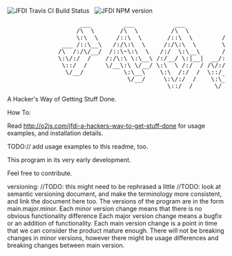 ![JFDI Travis CI Build Status](https://api.travis-ci.org/v0lkan/JFDI.png) &nbsp;
![JFDI NPM version](https://badge.fury.io/js/jfdi.png)
<pre>
                    ___         ___           ___
                   /\  \       /\  \         /\  \          ___
                   \:\  \     /::\  \       /::\  \        /\  \
               ___ /::\__\   /:/\:\  \     /:/\:\  \       \:\  \
              /\  /:/\/__/  /::\~\:\  \   /:/  \:\__\      /::\__\
              \:\/:/  /    /:/\:\ \:\__\ /:/__/ \:|__|  __/:/\/__/
               \::/  /     \/__\:\ \/__/ \:\  \ /:/  / /\/:/  /
                \/__/           \:\__\    \:\  /:/  /  \::/__/
                                 \/__/     \:\/:/  /    \:\__\
                                            \::/__/      \/__/
</pre>

A Hacker's Way of Getting Stuff Done.

How To:

Read <http://o2js.com/jfdi-a-hackers-way-to-get-stuff-done> for usage examples, and installation details.

TODO:// add usage examples to this readme, too.

This program in its very early development.

Feel free to contribute.

versioning:
//TODO: this might need to be rephrased a little
//TODO: look at semantic versioning document, and make the terminology more consistent, and link the document here too.
The versions of the program are in the form main.major.minor.
Each minor version change means that there is no obvious functionality difference
Each major version change means a bugfix or an addition of functionality.
Each main version change is a point in time that we can consider the product mature enough.
There will not be breaking changes in minor versions, however there might be usage differences
and breaking changes between main version.
